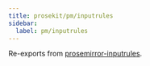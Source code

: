 ```yaml
---
title: prosekit/pm/inputrules
sidebar:
  label: pm/inputrules
---
```


<!-- DEBUG memberWithGroups 1 -->

Re-exports from [prosemirror-inputrules](https://github.com/ProseMirror/prosemirror-inputrules).

<!-- DEBUG memberWithGroups 4 -->

<!-- DEBUG memberWithGroups 7 -->

<!-- DEBUG memberWithGroups 8 -->

<!-- DEBUG memberWithGroups 9 -->

<!-- DEBUG memberWithGroups 10 -->
